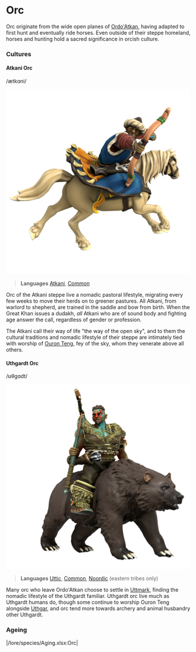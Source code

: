 # Orc

Orc originate from the wide open planes of [Ordo'Atkan](/places/ordo-atkan), having adapted to first hunt and eventually ride horses. Even outside of their steppe homeland, horses and hunting hold a sacred significance in orcish culture. 

### Cultures

#### Atkani Orc
/ætkɑni/

![](orc-atkani.png)

> **Languages** [Atkani](/lore/languages/atkani), [Common](/lore/languages/common)

Orc of the Atkani steppe live a nomadic pastoral lifestyle, migrating every few weeks to move their herds on to greener pastures. All Atkani, from warlord to shepherd, are trained in the saddle and bow from birth. When the Great Khan issues a dudakh, *all* Atkani who are of sound body and fighting age answer the call, regardless of gender or profession.

The Atkani call their way of life "the way of the open sky", and to them the cultural traditions and nomadic lifestyle of their steppe are intimately tied with worship of [Ouron Teng](/lore/cosmology/fey/ouron), fey of the sky, whom they venerate above all others.

#### Uthgardt Orc
/ʊθɡɑdt/

![](orc-uthgardt.png)

> **Languages** [Uttic](/lore/languages/uttic), [Common](/lore/languages/common), [Noordic](/lore/languages/noordic) (eastern tribes only)

Many orc who leave Ordo'Atkan choose to settle in [Uttmark](/places/uttmark), finding the nomadic lifestyle of the Uthgardt familiar. Uthgardt orc live much as Uthgardt humans do, though some continue to worship Ouron Teng alongside [Uthgar](/lore/cosmology/daemons/apotheotes/Uthgar), and orc tend more towards archery and animal husbandry other Uthgardt.

### Ageing
|/lore/species/Aging.xlsx:Orc|